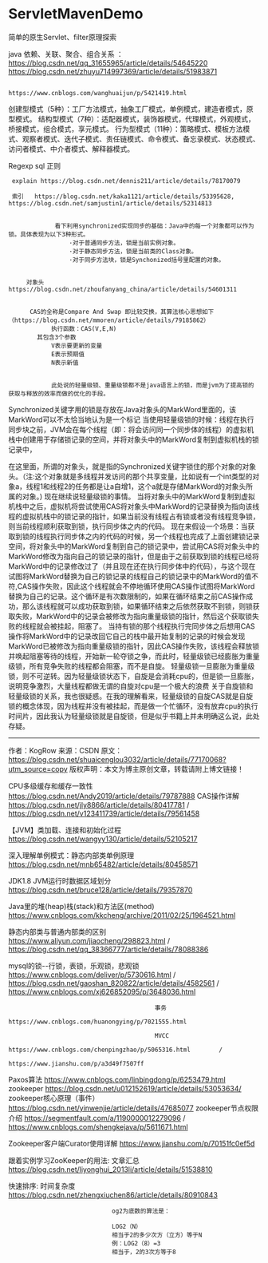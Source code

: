 # ServletMavenDemo
简单的原生Servlet、filter原理探索


   java 依赖、关联、聚合、组合关系   ：  https://blog.csdn.net/qq_31655965/article/details/54645220   
                                      https://blog.csdn.net/zhuyu714997369/article/details/51983871
                                      
                                      https://www.cnblogs.com/wanghuaijun/p/5421419.html
   
   
   创建型模式（5种）：工厂方法模式，抽象工厂模式，单例模式，建造者模式，原型模式。
   结构型模式（7种）：适配器模式，装饰器模式，代理模式，外观模式，桥接模式，组合模式，享元模式。
   行为型模式（11种）：策略模式、模板方法模式、观察者模式、迭代子模式、责任链模式、命令模式、备忘录模式、状态模式、访问者模式、中介者模式、解释器模式。


   Regexp  sql 正则

     explain https://blog.csdn.net/dennis211/article/details/78170079
     
     索引   https://blog.csdn.net/kaka1121/article/details/53395628,    https://blog.csdn.net/samjustin1/article/details/52314813


                 看下利用synchronized实现同步的基础：Java中的每一个对象都可以作为锁。具体表现为以下3种形式。
                     ·对于普通同步方法，锁是当前实例对象。
                     ·对于静态同步方法，锁是当前类的Class对象。
                     ·对于同步方法块，锁是Synchonized括号里配置的对象。


         对象头   https://blog.csdn.net/zhoufanyang_china/article/details/54601311
         
         
          CAS的全称是Compare And Swap 即比较交换，其算法核心思想如下（https://blog.csdn.net/mmoren/article/details/79185862）
                执行函数：CAS(V,E,N)
            其包含3个参数
                V表示要更新的变量
                E表示预期值
                N表示新值
                
                
                此处说的轻量级锁、重量级锁都不是java语言上的锁，而是jvm为了提高锁的获取与释放的效率而做的优化的手段。
Synchronized关键字用的锁是存放在Java对象头的MarkWord里面的，该MarkWord可以不太恰当地认为是一个标记
当使用轻量级锁的时候：线程在执行同步块之前，JVM会在每个线程（即：将会访问同一个同步体的线程）的虚拟机栈中创建用于存储锁记录的空间，并将对象头中的MarkWord复制到虚拟机栈的锁记录中，

在这里面，所谓的对象头，就是指的Synchronized关键字锁住的那个对象的对象头。（注:这个对象就是多线程并发访问的那个共享变量，比如说有一个int类型的对象a，线程1和线程2的任务都是让a自增1，这个a就是存储MarkWord的对象头所属的对象。)
现在继续说轻量级锁的事情。
当将对象头中的MarkWord复制到虚拟机栈中之后，虚拟机将尝试使用CAS将对象头中MarkWord的记录替换为指向该线程的虚拟机栈中的锁记录的指针，如果当前没有线程占有锁或者没有线程竞争锁，则当前线程顺利获取到锁，执行同步体之内的代码。
现在来假设一个场景：当获取到锁的线程执行同步体之内的代码的时候，另一个线程也完成了上面创建锁记录空间，将对象头中的MarkWord复制到自己的锁记录中，尝试用CAS将对象头中的MarkWord修改为指向自己的锁记录的指针，但是由于之前获取到锁的线程已经将MarkWord中的记录修改过了（并且现在还在执行同步体中的代码），与这个现在试图将MarkWord替换为自己的锁记录的线程自己的锁记录中的MarkWord的值不符,CAS操作失败，因此这个线程就会不停地循环使用CAS操作试图将MarkWord替换为自己的记录。这个循环是有次数限制的，如果在循环结束之前CAS操作成功，那么该线程就可以成功获取到锁，如果循环结束之后依然获取不到锁，则锁获取失败，MarkWord中的记录会被修改为指向重量级锁的指针，然后这个获取锁失败的线程就会被挂起，阻塞了。
当持有锁的那个线程执行完同步体之后想用CAS操作将MarkWord中的记录改回它自己的栈中最开始复制的记录的时候会发现MarkWord已被修改为指向重量级锁的指针，因此CAS操作失败，该线程会释放锁并唤起阻塞等待的线程，开始新一轮夺锁之争，而此时，轻量级锁已经膨胀为重量级锁，所有竞争失败的线程都会阻塞，而不是自旋。
轻量级锁一旦膨胀为重量级锁，则不可逆转。因为轻量级锁状态下，自旋是会消耗cpu的，但是锁一旦膨胀，说明竞争激烈，大量线程都做无谓的自旋对cpu是一个极大的浪费
关于自旋锁和轻量级锁的关系，我也很疑惑。在我的理解看来，轻量级锁的自旋CAS就是自旋锁的概念体现，因为线程并没有被挂起，而是做一个忙循环，没有放弃cpu的执行时间片，因此我认为轻量级锁就是自旋锁，但是似乎书籍上并未明确这么说，此处存疑。

---------------------
作者：KogRow 
来源：CSDN 
原文：https://blog.csdn.net/shuaicenglou3032/article/details/77170068?utm_source=copy 
版权声明：本文为博主原创文章，转载请附上博文链接！


CPU多级缓存和缓存一致性        https://blog.csdn.net/Andy2019/article/details/79787888
CAS操作详解                  https://blog.csdn.net/jly8866/article/details/80417781 /
                            https://blog.csdn.net/v123411739/article/details/79561458


【JVM】类加载、连接和初始化过程            https://blog.csdn.net/wangyy130/article/details/52105217

深入理解单例模式：静态内部类单例原理        https://blog.csdn.net/mnb65482/article/details/80458571


JDK1.8 JVM运行时数据区域划分             https://blog.csdn.net/bruce128/article/details/79357870


Java里的堆(heap)栈(stack)和方法区(method)      https://www.cnblogs.com/kkcheng/archive/2011/02/25/1964521.html

静态内部类与普通内部类的区别                     https://www.aliyun.com/jiaocheng/298823.html    /  
                                             https://blog.csdn.net/qq_38366777/article/details/78088386
                                             
                                             
mysql的锁--行锁，表锁，乐观锁，悲观锁            https://www.cnblogs.com/deliver/p/5730616.html   /
                                             https://blog.csdn.net/gaoshan_820822/article/details/4582561    /
                                             https://www.cnblogs.com/xj626852095/p/3648036.html
                                             
                                             事务
                                               https://www.cnblogs.com/huanongying/p/7021555.html
                                               
                                             MVCC
                                               https://www.cnblogs.com/chenpingzhao/p/5065316.html        /
                                               https://www.jianshu.com/p/a3d49f7507ff
                                               
                                               
 Paxos算法                                     https://www.cnblogs.com/linbingdong/p/6253479.html
 zookeeper                                     https://blog.csdn.net/u012152619/article/details/53053634/
zookeeper核心原理（事件）                        https://blog.csdn.net/yinwenjie/article/details/47685077
zookeeper节点权限介绍                           https://segmentfault.com/a/1190000012279096   /
                                              https://www.cnblogs.com/shengkejava/p/5611671.html
                                              
Zookeeper客户端Curator使用详解                  https://www.jianshu.com/p/70151fc0ef5d

跟着实例学习ZooKeeper的用法: 文章汇总             https://blog.csdn.net/liyonghui_2013li/article/details/51538810


快速排序:     时间复杂度                         https://blog.csdn.net/zhengxiuchen86/article/details/80910843
                                              
                                              
                                 og2为底数的算法是：

                                 LOG2（N）
                                 相当于2的多少次方（立方）等于N
                                 例：LOG2（8）=3
                                 相当于，2的3次方等于8 


